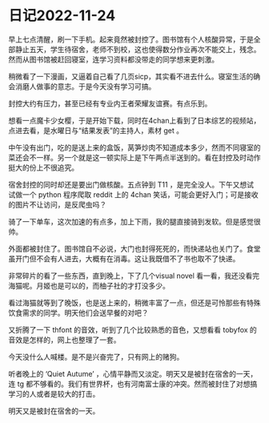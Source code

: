 # 日记2022-11-24
早上七点清醒，刷一下手机。起来竟然被封控了。图书馆有个人核酸异常，于是全部静止五天，学生待宿舍，老师不到校，这也使得数分作业再次不能交上，残念。然而从图书馆被赶回寝室，连学习资料都没带走的同学想来更刺激。

稍微看了一下漫画，又逼着自己看了几页sicp，其实看不进去什么。寝室生活的确会消磨人做事的意志。于是今天没有学习可搞。

封控大约有压力，甚至已经有专业内王者荣耀友谊赛。有点乐到。

想看一点魔卡少女樱，于是开始下载，同时在4chan上看到了日本综艺的视频站，点进去看，是水曜日与“结果发表”的主持人，素材 get 。

中午没有出门，吃的是送上来的盒饭，莴笋炒肉不知道成本多少，然而不同寝室的菜还会不一样。另一个就是这一顿实际上是下午两点半送到的。看在封控及时动作挺大的份上不很追究。

宿舍封控的同时却还是要出门做核酸。五点钟到 T11 ，是完全没人。下午又想试试做一个 python 程序爬取 reddit 上的 4chan 笑话，可能会更好入门；可是接收的图片不让访问，是反爬虫吗？

骑了一下单车，这次加速的有点多，加上下雨，我的腿直接骑到发软。但是感觉很帅。

外面都被封住了。图书馆自不必说，大门也封得死死的，而快递站也关门了。食堂虽开门但不会有人进去，大概有在消毒。这让我既借不了书也取不了快递。

非常碎片的看了一些东西，直到晚上，下了几个visual novel 看一看，我还没看完海猫呢。月姬也是可以的，而柚子社的才打没多少。

看过海猫就等到了晚饭，也是送上来的，稍微丰富了一点，但还是可怜那些有特殊饮食需求的同学。明天他们会送早餐的对吧？

又折腾了一下 thfont 的音效，听到了几个比较熟悉的音色，又想看看 tobyfox 的音效是怎样的，网上也整理了一套。

今天没什么人喊楼。是不是兴奋完了，只有网上的赌狗。

听者晚上的 ‘Quiet Autume’ ，心情平静而又淡定。明天又是被封在宿舍的一天，连 tg 都不够看的。我们有世界杯，也有河南富士康的冲突。然而被封住了对想搞学习的人或者是较大的打击。

明天又是被封在宿舍的一天。
